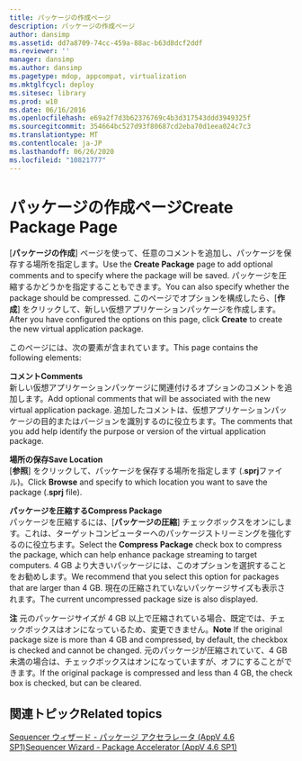 ```yaml
---
title: パッケージの作成ページ
description: パッケージの作成ページ
author: dansimp
ms.assetid: dd7a8709-74cc-459a-88ac-b63d8dcf2ddf
ms.reviewer: ''
manager: dansimp
ms.author: dansimp
ms.pagetype: mdop, appcompat, virtualization
ms.mktglfcycl: deploy
ms.sitesec: library
ms.prod: w10
ms.date: 06/16/2016
ms.openlocfilehash: e69a2f7d3b62376769c4b3d317543ddd3949325f
ms.sourcegitcommit: 354664bc527d93f80687cd2eba70d1eea024c7c3
ms.translationtype: MT
ms.contentlocale: ja-JP
ms.lasthandoff: 06/26/2020
ms.locfileid: "10821777"
---
```

# <span data-ttu-id="f6aa9-103">パッケージの作成ページ</span><span class="sxs-lookup"><span data-stu-id="f6aa9-103">Create Package Page</span></span>


<span data-ttu-id="f6aa9-104">[**パッケージの作成**] ページを使って、任意のコメントを追加し、パッケージを保存する場所を指定します。</span><span class="sxs-lookup"><span data-stu-id="f6aa9-104">Use the **Create Package** page to add optional comments and to specify where the package will be saved.</span></span> <span data-ttu-id="f6aa9-105">パッケージを圧縮するかどうかを指定することもできます。</span><span class="sxs-lookup"><span data-stu-id="f6aa9-105">You can also specify whether the package should be compressed.</span></span> <span data-ttu-id="f6aa9-106">このページでオプションを構成したら、[**作成**] をクリックして、新しい仮想アプリケーションパッケージを作成します。</span><span class="sxs-lookup"><span data-stu-id="f6aa9-106">After you have configured the options on this page, click **Create** to create the new virtual application package.</span></span>

<span data-ttu-id="f6aa9-107">このページには、次の要素が含まれています。</span><span class="sxs-lookup"><span data-stu-id="f6aa9-107">This page contains the following elements:</span></span>

<a href="" id="comments"></a>**<span data-ttu-id="f6aa9-108">コメント</span><span class="sxs-lookup"><span data-stu-id="f6aa9-108">Comments</span></span>**  
<span data-ttu-id="f6aa9-109">新しい仮想アプリケーションパッケージに関連付けるオプションのコメントを追加します。</span><span class="sxs-lookup"><span data-stu-id="f6aa9-109">Add optional comments that will be associated with the new virtual application package.</span></span> <span data-ttu-id="f6aa9-110">追加したコメントは、仮想アプリケーションパッケージの目的またはバージョンを識別するのに役立ちます。</span><span class="sxs-lookup"><span data-stu-id="f6aa9-110">The comments that you add help identify the purpose or version of the virtual application package.</span></span>

<a href="" id="save-location"></a>**<span data-ttu-id="f6aa9-111">場所の保存</span><span class="sxs-lookup"><span data-stu-id="f6aa9-111">Save Location</span></span>**  
<span data-ttu-id="f6aa9-112">[**参照**] をクリックして、パッケージを保存する場所を指定します (.**sprj**ファイル)。</span><span class="sxs-lookup"><span data-stu-id="f6aa9-112">Click **Browse** and specify to which location you want to save the package (.**sprj** file).</span></span>

<a href="" id="compress-package"></a>**<span data-ttu-id="f6aa9-113">パッケージを圧縮する</span><span class="sxs-lookup"><span data-stu-id="f6aa9-113">Compress Package</span></span>**  
<span data-ttu-id="f6aa9-114">パッケージを圧縮するには、[**パッケージの圧縮**] チェックボックスをオンにします。これは、ターゲットコンピューターへのパッケージストリーミングを強化するのに役立ちます。</span><span class="sxs-lookup"><span data-stu-id="f6aa9-114">Select the **Compress Package** check box to compress the package, which can help enhance package streaming to target computers.</span></span> <span data-ttu-id="f6aa9-115">4 GB より大きいパッケージには、このオプションを選択することをお勧めします。</span><span class="sxs-lookup"><span data-stu-id="f6aa9-115">We recommend that you select this option for packages that are larger than 4 GB.</span></span> <span data-ttu-id="f6aa9-116">現在の圧縮されていないパッケージサイズも表示されます。</span><span class="sxs-lookup"><span data-stu-id="f6aa9-116">The current uncompressed package size is also displayed.</span></span>

<span data-ttu-id="f6aa9-117">**注** 元のパッケージサイズが 4 GB 以上で圧縮されている場合、既定では、チェックボックスはオンになっているため、変更できません。</span><span class="sxs-lookup"><span data-stu-id="f6aa9-117">**Note** If the original package size is more than 4 GB and compressed, by default, the checkbox is checked and cannot be changed.</span></span> <span data-ttu-id="f6aa9-118">元のパッケージが圧縮されていて、4 GB 未満の場合は、チェックボックスはオンになっていますが、オフにすることができます。</span><span class="sxs-lookup"><span data-stu-id="f6aa9-118">If the original package is compressed and less than 4 GB, the check box is checked, but can be cleared.</span></span>

 

## <span data-ttu-id="f6aa9-119">関連トピック</span><span class="sxs-lookup"><span data-stu-id="f6aa9-119">Related topics</span></span>


[<span data-ttu-id="f6aa9-120">Sequencer ウィザード - パッケージ アクセラレータ (AppV 4.6 SP1)</span><span class="sxs-lookup"><span data-stu-id="f6aa9-120">Sequencer Wizard - Package Accelerator (AppV 4.6 SP1)</span></span>](sequencer-wizard---package-accelerator--appv-46-sp1-.md)

 

 





